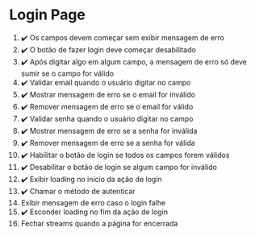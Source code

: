 # Login Page

1. ✔️ Os campos devem começar sem exibir mensagem de erro
2. ✔️ O botão de fazer login deve começar desabilitado
3. ✔️ Após digitar algo em algum campo, a mensagem de erro só deve sumir se o campo for válido
4. ✔️ Validar email quando o usuário digitar no campo
5. ✔️ Mostrar mensagem de erro se o email for inválido
6. ✔️ Remover mensagem de erro se o email for válido
7. ✔️ Validar senha quando o usuário digitar no campo
8. ✔️ Mostrar mensagem de erro se a senha for inválida
9. ✔️ Remover mensagem de erro se a senha for válida
10. ✔️ Habilitar o botão de login se todos os campos forem válidos
11. ✔️ Desabilitar o botão de login se algum campo for inválido
12. ✔️ Exibir loading no início da ação de login
13. ✔️ Chamar o método de autenticar
14. Exibir mensagem de erro caso o login falhe
15. ✔️ Esconder loading no fim da ação de login
16. Fechar streams quando a página for encerrada
